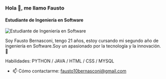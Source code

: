 ### Hola 👋, me llamo Fausto
#### Estudiante de Ingeniería en Software
![Estudiante de Ingeniería en Software](https://github.com/FausBer/Web-Fausto/blob/main/Black%20Minimalist%20Corporate%20Professional%20Profile%20LinkedIn%20Banner.jpg?raw=true)

Soy Fausto Bernasconi, tengo 21 años, estoy cursando mi segundo año de ingeniería en Software.Soy un apasionado por la tecnología y la innovación. 🚀

Habilidades: PYTHON / JAVA / HTML / CSS / MYSQL

- 📫 Cómo contactarme: fausto10bernasconi@gmail.com 




